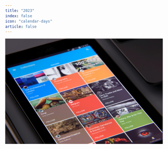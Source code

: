 ```yaml
---
title: "2023"
index: false
icon: "calendar-days"
article: false
---
```


![](/assets/image/news.jpg)

<Catalog hideHeading />

